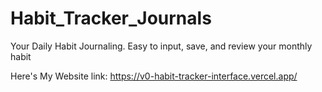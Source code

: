 # Habit_Tracker_Journals
Your Daily Habit Journaling. Easy to input, save, and review your monthly habit

Here's My Website link:
https://v0-habit-tracker-interface.vercel.app/
